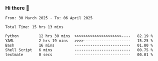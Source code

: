 ### Hi there 👋

<!--
**ututono/ututono** is a ✨ _special_ ✨ repository because its `README.md` (this file) appears on your GitHub profile.

Here are some ideas to get you started:

- 🔭 I’m currently working on ...
- 🌱 I’m currently learning ...
- 👯 I’m looking to collaborate on ...
- 🤔 I’m looking for help with ...
- 💬 Ask me about ...
- 📫 How to reach me: ...
- 😄 Pronouns: ...
- ⚡ Fun fact: ...
-->



<!--START_SECTION:waka-->

```txt
From: 30 March 2025 - To: 06 April 2025

Total Time: 15 hrs 13 mins

Python         12 hrs 30 mins  >>>>>>>>>>>>>>>>>>>>>----   82.19 %
YAML           2 hrs 19 mins   >>>>---------------------   15.25 %
Bash           16 mins         -------------------------   01.80 %
Shell Script   6 mins          -------------------------   00.75 %
textmate       0 secs          -------------------------   00.01 %
```

<!--END_SECTION:waka-->
